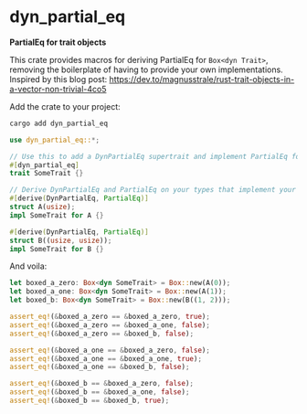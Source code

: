 # dyn_partial_eq

**PartialEq for trait objects**

This crate provides macros for deriving PartialEq for `Box<dyn Trait>`, removing the boilerplate of having to provide your own implementations. Inspired by this blog post: https://dev.to/magnusstrale/rust-trait-objects-in-a-vector-non-trivial-4co5

Add the crate to your project:

```sh
cargo add dyn_partial_eq
```

```rust
use dyn_partial_eq::*;

// Use this to add a DynPartialEq supertrait and implement PartialEq for your trait.
#[dyn_partial_eq]
trait SomeTrait {}

// Derive DynPartialEq and PartialEq on your types that implement your trait.
#[derive(DynPartialEq, PartialEq)]
struct A(usize);
impl SomeTrait for A {}

#[derive(DynPartialEq, PartialEq)]
struct B((usize, usize));
impl SomeTrait for B {}
```

And voila:

```rs
let boxed_a_zero: Box<dyn SomeTrait> = Box::new(A(0));
let boxed_a_one: Box<dyn SomeTrait> = Box::new(A(1));
let boxed_b: Box<dyn SomeTrait> = Box::new(B((1, 2)));

assert_eq!(&boxed_a_zero == &boxed_a_zero, true);
assert_eq!(&boxed_a_zero == &boxed_a_one, false);
assert_eq!(&boxed_a_zero == &boxed_b, false);

assert_eq!(&boxed_a_one == &boxed_a_zero, false);
assert_eq!(&boxed_a_one == &boxed_a_one, true);
assert_eq!(&boxed_a_one == &boxed_b, false);

assert_eq!(&boxed_b == &boxed_a_zero, false);
assert_eq!(&boxed_b == &boxed_a_one, false);
assert_eq!(&boxed_b == &boxed_b, true);
```
